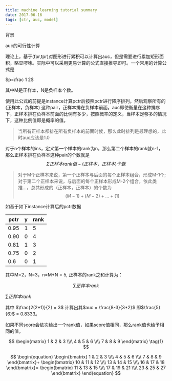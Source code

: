 ```yaml
---
title: machine learning tutorial summary
date: 2017-06-16
tags: [ctr, auc, model]
---
```


背景

auc的可行性计算

理论上，基于(fpr,tpr)对图形进行累积可以计算出auc，但是需要进行累加矩形面积，略显啰嗦。实际中可以采用更易计算的公式直接推导即可。一个常用的计算公式是

$p=\frac 1 2$

其中M是正样本，N是负样本个数。

<!--more-->

使用此公式的前提是instance计算pctr后按照pctr进行降序排列，然后观察所有的(正样本，负样本) 这种pair，正样本排在负样本前面。auc即使衡量在这种排序下，正样本排在负样本前面的比例有多少，按照概率的定义，当样本足够多的情况下，这种比例值即是概率的值。

> 当所有正样本都排在所有负样本的前面时候，那么此时排列是最理想的，此时auc应该是1.0

对于n个样本的ins，定义第一个样本的rank为n，那么第二个样本的rank就n-1，那么正样本排在负样本这种pair的个数就是$$\Sigma{正样本rank值} - (正样本，正样本)个数$$
> 对于M个正样本来说，第一个正样本与后面的每个正样本组合，形成M-1个;对于第二个正样本来说，与后面的每个正样本形成M-2个组合，依此类推...，总共形成的（正样本，正样本）的个数为$$(M-1)+(M-2)+...+(1)$$

如基于如下instance计算后的pctr数据

| pctr | y    | rank |
| ---- | ---- | ---- |
| 0.95 | 1    | 5    |
| 0.90 | 0    | 4    |
| 0.81 | 1    | 3    |
| 0.75 | 0    | 2    |
| 0.6  | 0    | 1    |

其中M=2，N=3，n=M+N = 5,
正样本的rank之和计算为：

$$\sum{正样本rank}$$

$\sum{正样本rank}$

其中
$\frac{2(2+1)}{2} = 3$
计算出其$auc = \frac{8-3}{3*2}$
即$\frac{5}{6}$ = 0.8333。

如果不同score会依次给出一个rank值，如果score值相同，那么rank值也给予相同的值。

$$
  \begin{matrix}
   1 & 2 & 3 \\\\   
   4 & 5 & 6 \\\\
   7 & 8 & 9 
  \end{matrix} \tag{1}
$$


$$
\begin{equation}
\begin{bmatrix}
1 & 2 & 3 \\\\
4 & 5 & 6 \\\\
7 & 8 & 9 
\end{bmatrix}+
\begin{bmatrix}
10 & 11 & 12 \\\\
13 & 14 & 15 \\\\
16 & 17 & 18
\end{bmatrix}=
\begin{bmatrix}
11 & 13 & 15 \\\\
17 & 19 & 21 \\\\
23 & 25 & 27
\end{bmatrix}
\end{equation}
$$
